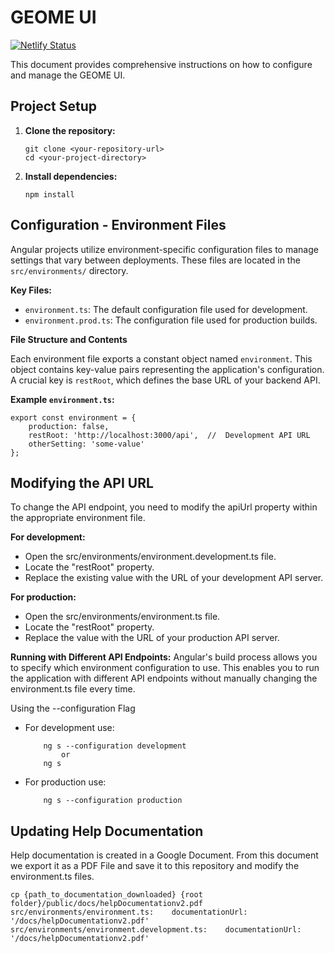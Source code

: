 # GEOME UI

[![Netlify Status](https://api.netlify.com/api/v1/badges/e165aa0a-4c9f-4cf8-9990-ad5c16939812/deploy-status)](https://app.netlify.com/projects/geome-db/deploys)

This document provides comprehensive instructions on how to configure and manage the GEOME UI. 

## Project Setup

1.  **Clone the repository:**

    ```
    git clone <your-repository-url>
    cd <your-project-directory>
    ```

2.  **Install dependencies:**

    ```
    npm install
    ```

## Configuration - Environment Files

Angular projects utilize environment-specific configuration files to manage settings that vary between deployments.  These files are located in the `src/environments/` directory.

**Key Files:**

* `environment.ts`:  The default configuration file used for development.
* `environment.prod.ts`:  The configuration file used for production builds.

**File Structure and Contents**

Each environment file exports a constant object named `environment`.  This object contains key-value pairs representing the application's configuration.  A crucial key is `restRoot`, which defines the base URL of your backend API.

**Example `environment.ts`:**

```
export const environment = {
    production: false,
    restRoot: 'http://localhost:3000/api',  //  Development API URL
    otherSetting: 'some-value'
};
```

## Modifying the API URL

To change the API endpoint, you need to modify the apiUrl property within the appropriate environment file.

**For development:**
*   Open the src/environments/environment.development.ts file.
*   Locate the "restRoot" property.
*   Replace the existing value with the URL of your development API server.

**For production:**

*   Open the src/environments/environment.ts file.
*   Locate the "restRoot" property.
*   Replace the value with the URL of your production API server.

**Running with Different API Endpoints:**
Angular's build process allows you to specify which environment configuration to use.  This enables you to run the application with different API endpoints without manually changing the environment.ts file every time.

Using the --configuration Flag
*   For development use:
    ```
        ng s --configuration development
            or
        ng s

    ```
*   For production use:
    ```
        ng s --configuration production
    ```

## Updating Help Documentation

Help documentation is created in a Google Document.  From this document we export it as a PDF File and save it to this repository and modify the environment.ts files.
```
cp {path_to_documentation_downloaded} {root folder}/public/docs/helpDocumentationv2.pdf
src/environments/environment.ts:    documentationUrl: '/docs/helpDocumentationv2.pdf'
src/environments/environment.development.ts:	documentationUrl: '/docs/helpDocumentationv2.pdf'
```
